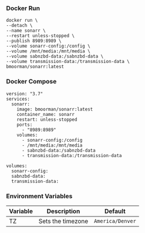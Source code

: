 ### Docker Run
```
docker run \
--detach \
--name sonarr \
--restart unless-stopped \
--publish 8989:8989 \
--volume sonarr-config:/config \
--volume /mnt/media:/mnt/media \
--volume sabnzbd-data:/sabnzbd-data \
--volume transmission-data:/transmission-data \
bmoorman/sonarr:latest
```

### Docker Compose
```
version: "3.7"
services:
  sonarr:
    image: bmoorman/sonarr:latest
    container_name: sonarr
    restart: unless-stopped
    ports:
      - "8989:8989"
    volumes:
      - sonarr-config:/config
      - /mnt/media:/mnt/media
      - sabnzbd-data:/sabnzbd-data
      - transmission-data:/transmission-data

volumes:
  sonarr-config:
  sabnzbd-data:
  transmission-data:
```

### Environment Variables
|Variable|Description|Default|
|--------|-----------|-------|
|TZ|Sets the timezone|`America/Denver`|
